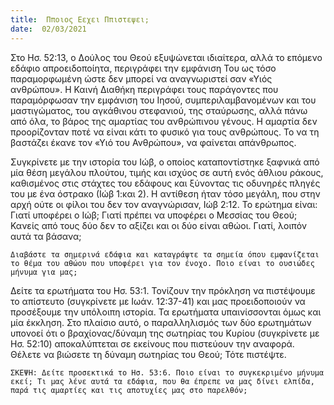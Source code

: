 ```yaml
---
title:  Πποιος Εεχει Ππιστεψει;
date:  02/03/2021
---
```


Στο Ησ. 52:13, ο Δούλος του Θεού εξυψώνεται ιδιαίτερα, αλλά το επόμενο εδάφιο απροειδοποίητα, περιγράφει την εμφάνιση Του ως τόσο παραμορφωμένη ώστε δεν μπορεί να αναγνωριστεί σαν «Υιός ανθρώπου». Η Καινή Διαθήκη περιγράφει τους παράγοντες που παραμόρφωσαν την εμφάνιση του Ιησού, συμπεριλαμβανομένων και του μαστιγώματος, του αγκάθινου στεφανιού, της σταύρωσης, αλλά πάνω από όλα, το βάρος της αμαρτίας του ανθρώπινου γένους. Η αμαρτία δεν προορίζονταν ποτέ να είναι κάτι το φυσικό για τους ανθρώπους. Το να τη βαστάζει έκανε τον «Υιό του Ανθρώπου», να φαίνεται απάνθρωπος.

Συγκρίνετε με την ιστορία του Ιώβ, ο οποίος καταποντίστηκε ξαφνικά από μία θέση μεγάλου πλούτου, τιμής και ισχύος σε αυτή ενός άθλιου ράκους, καθισμένος στις στάχτες του εδάφους και ξύνοντας τις οδυνηρές πληγές του με ένα όστρακο (Ιώβ 1:και 2). Η αντίθεση ήταν τόσο μεγάλη, που στην αρχή ούτε οι φίλοι του δεν τον αναγνώρισαν, Ιώβ 2:12. Το ερώτημα είναι: Γιατί υποφέρει ο Ιώβ; Γιατί πρέπει να υποφέρει ο Μεσσίας του Θεού; Κανείς από τους δύο δεν το αξίζει και οι δύο είναι αθώοι. Γιατί, λοιπόν αυτά τα βάσανα;

`Διαβάστε τα σημερινά εδάφια και καταγράψτε τα σημεία όπου εμφανίζεται το θέμα του αθώου που υποφέρει για τον ένοχο. Ποιο είναι το ουσιώδες μήνυμα για μας;`

Δείτε τα ερωτήματα του Ησ. 53:1. Τονίζουν την πρόκληση να πιστέψουμε το απίστευτο (συγκρίνετε με Ιωάν. 12:37-41) και μας προειδοποιούν να προσέξουμε την υπόλοιπη ιστορία. Τα ερωτήματα υπαινίσσονται όμως και μία έκκληση. Στο πλαίσιο αυτό, ο παραλληλισμός των δύο ερωτημάτων υπονοεί ότι ο βραχίονας/δύναμη της σωτηρίας του Κυρίου (συγκρίνετε με Ησ. 52:10) αποκαλύπτεται σε εκείνους που πιστεύουν την αναφορά. Θέλετε να βιώσετε τη δύναμη σωτηρίας του Θεού; Τότε πιστέψτε.

`ΣΚΕΨΗ: Δείτε προσεκτικά το Ησ. 53:6. Ποιο είναι το συγκεκριμένο μήνυμα εκεί; Τι μας λένε αυτά τα εδάφια, που θα έπρεπε να μας δίνει ελπίδα, παρά τις αμαρτίες και τις αποτυχίες μας στο παρελθόν;`